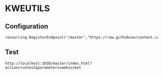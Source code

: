 # KWEUTILS

## Configuration
```
resourcing.RegisterEndpoint("/master","https://raw.githubusercontent.com/evocert/kweutils/main/");
```

## Test
```
http://localhost:1030/master/index.html?action=runtest&parameters=websocket
```
